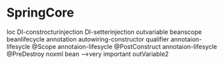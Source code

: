 # SpringCore
Ioc
DI-constrocturinjection
DI-setterinjection
outvariable
beanscope
beanlifecycle
annotation
autowiring-constructor
qualifier
annotaion-lifesycle @Scope
annotaion-lifesycle @PostConstruct
annotaion-lifesycle @PreDestroy
noxml
bean -->very important
outVariable2
